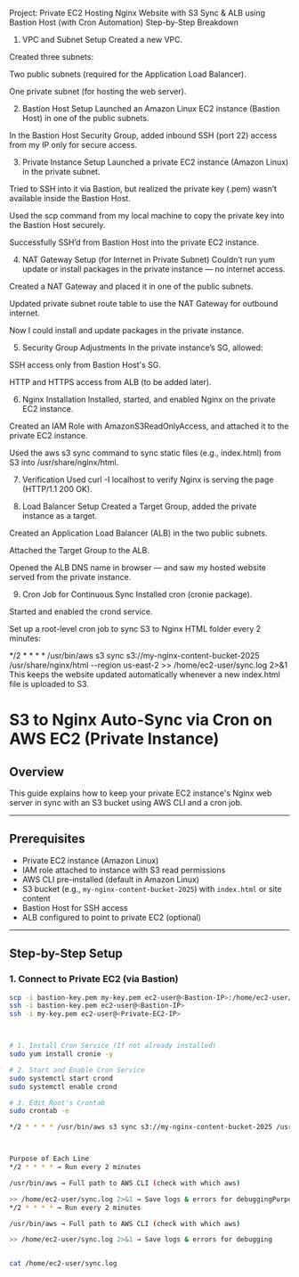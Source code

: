 Project: Private EC2 Hosting Nginx Website with S3 Sync & ALB using Bastion Host (with Cron Automation)
Step-by-Step Breakdown
1. VPC and Subnet Setup
Created a new VPC.

Created three subnets:

Two public subnets (required for the Application Load Balancer).

One private subnet (for hosting the web server).

2. Bastion Host Setup
Launched an Amazon Linux EC2 instance (Bastion Host) in one of the public subnets.

In the Bastion Host Security Group, added inbound SSH (port 22) access from my IP only for secure access.

3. Private Instance Setup
Launched a private EC2 instance (Amazon Linux) in the private subnet.

Tried to SSH into it via Bastion, but realized the private key (.pem) wasn’t available inside the Bastion Host.

Used the scp command from my local machine to copy the private key into the Bastion Host securely.

Successfully SSH’d from Bastion Host into the private EC2 instance.

4. NAT Gateway Setup (for Internet in Private Subnet)
Couldn’t run yum update or install packages in the private instance — no internet access.

Created a NAT Gateway and placed it in one of the public subnets.

Updated private subnet route table to use the NAT Gateway for outbound internet.

Now I could install and update packages in the private instance.

5. Security Group Adjustments
In the private instance’s SG, allowed:

SSH access only from Bastion Host's SG.

HTTP and HTTPS access from ALB (to be added later).

6. Nginx Installation
Installed, started, and enabled Nginx on the private EC2 instance.

Created an IAM Role with AmazonS3ReadOnlyAccess, and attached it to the private EC2 instance.

Used the aws s3 sync command to sync static files (e.g., index.html) from S3 into /usr/share/nginx/html.

7. Verification
Used curl -I localhost to verify Nginx is serving the page (HTTP/1.1 200 OK).

8. Load Balancer Setup
Created a Target Group, added the private instance as a target.

Created an Application Load Balancer (ALB) in the two public subnets.

Attached the Target Group to the ALB.

Opened the ALB DNS name in browser — and saw my hosted website served from the private instance.

9. Cron Job for Continuous Sync
Installed cron (cronie package).

Started and enabled the crond service.

Set up a root-level cron job to sync S3 to Nginx HTML folder every 2 minutes:


*/2 * * * * /usr/bin/aws s3 sync s3://my-nginx-content-bucket-2025 /usr/share/nginx/html --region us-east-2 >> /home/ec2-user/sync.log 2>&1
This keeps the website updated automatically whenever a new index.html file is uploaded to S3.



# S3 to Nginx Auto-Sync via Cron on AWS EC2 (Private Instance)

## Overview
This guide explains how to keep your private EC2 instance's Nginx web server in sync with an S3 bucket using AWS CLI and a cron job.

---

## Prerequisites

- Private EC2 instance (Amazon Linux)
- IAM role attached to instance with S3 read permissions
- AWS CLI pre-installed (default in Amazon Linux)
- S3 bucket (e.g., `my-nginx-content-bucket-2025`) with `index.html` or site content
- Bastion Host for SSH access
- ALB configured to point to private EC2 (optional)

---

## Step-by-Step Setup

### 1. Connect to Private EC2 (via Bastion)
```bash
scp -i bastion-key.pem my-key.pem ec2-user@<Bastion-IP>:/home/ec2-user/
ssh -i bastion-key.pem ec2-user@<Bastion-IP>
ssh -i my-key.pem ec2-user@<Private-EC2-IP>



# 1. Install Cron Service (If not already installed)
sudo yum install cronie -y

# 2. Start and Enable Cron Service
sudo systemctl start crond
sudo systemctl enable crond

# 3. Edit Root's Crontab
sudo crontab -e

*/2 * * * * /usr/bin/aws s3 sync s3://my-nginx-content-bucket-2025 /usr/share/nginx/html --region us-east-2 >> /home/ec2-user/sync.log 2>&1



Purpose of Each Line
*/2 * * * * → Run every 2 minutes

/usr/bin/aws → Full path to AWS CLI (check with which aws)

>> /home/ec2-user/sync.log 2>&1 → Save logs & errors for debuggingPurpose of Each Line
*/2 * * * * → Run every 2 minutes

/usr/bin/aws → Full path to AWS CLI (check with which aws)

>> /home/ec2-user/sync.log 2>&1 → Save logs & errors for debugging


cat /home/ec2-user/sync.log


